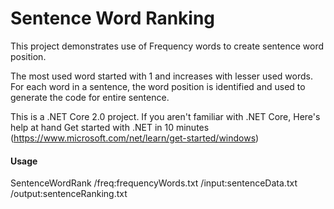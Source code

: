 # Sentence Word Ranking

This project demonstrates use of Frequency words to create sentence word position.

The most used word started with 1 and increases with lesser used words. For each word in a sentence, the word position is identified and used to generate the code for entire sentence.

This is a .NET Core 2.0 project. If you aren't familiar with .NET Core, Here's help at hand
Get started with .NET in 10 minutes (https://www.microsoft.com/net/learn/get-started/windows)

#### Usage
SentenceWordRank /freq:frequencyWords.txt /input:sentenceData.txt /output:sentenceRanking.txt
